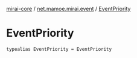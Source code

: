 [mirai-core](../index.md) / [net.mamoe.mirai.event](index.md) / [EventPriority](./-event-priority.md)

# EventPriority

`typealias EventPriority = EventPriority`